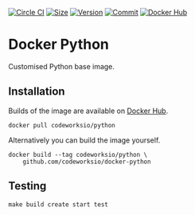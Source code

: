 [![Circle CI](https://circleci.com/gh/codeworksio/docker-python.svg?style=shield "CircleCI")](https://circleci.com/gh/codeworksio/docker-python)&nbsp;[![Size](https://images.microbadger.com/badges/image/codeworksio/python.svg)](http://microbadger.com/images/codeworksio/python)&nbsp;[![Version](https://images.microbadger.com/badges/version/codeworksio/python.svg)](http://microbadger.com/images/codeworksio/python)&nbsp;[![Commit](https://images.microbadger.com/badges/commit/codeworksio/python.svg)](http://microbadger.com/images/codeworksio/python)&nbsp;[![Docker Hub](https://img.shields.io/docker/pulls/codeworksio/python.svg)](https://hub.docker.com/r/codeworksio/python/)

Docker Python
=============

Customised Python base image.

Installation
------------

Builds of the image are available on [Docker Hub](https://hub.docker.com/r/codeworksio/python/).

    docker pull codeworksio/python

Alternatively you can build the image yourself.

    docker build --tag codeworksio/python \
        github.com/codeworksio/docker-python

Testing
-------

    make build create start test
